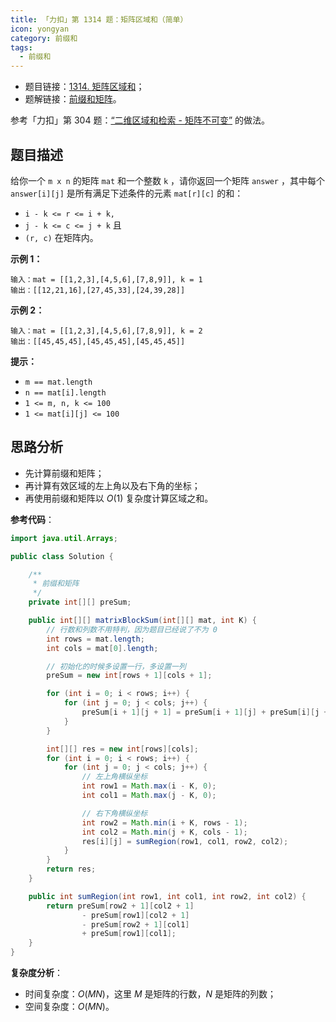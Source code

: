 ```yaml
---
title: 「力扣」第 1314 题：矩阵区域和（简单）
icon: yongyan
category: 前缀和
tags:
  - 前缀和
---
```


- 题目链接：[1314. 矩阵区域和](https://leetcode-cn.com/problems/matrix-block-sum/)；
- 题解链接：[前缀和矩阵](https://leetcode-cn.com/problems/matrix-block-sum/solution/qian-zhui-he-ju-zhen-by-liweiwei1419/)。

参考「力扣」第 304 题：[“二维区域和检索 - 矩阵不可变”](https://leetcode-cn.com/problems/range-sum-query-2d-immutable/) 的做法。

## 题目描述

给你一个 `m x n` 的矩阵 `mat` 和一个整数 `k` ，请你返回一个矩阵 `answer` ，其中每个 `answer[i][j]` 是所有满足下述条件的元素 `mat[r][c]` 的和：

- `i - k <= r <= i + k,`
- `j - k <= c <= j + k` 且
- `(r, c)` 在矩阵内。

**示例 1：**

```
输入：mat = [[1,2,3],[4,5,6],[7,8,9]], k = 1
输出：[[12,21,16],[27,45,33],[24,39,28]]
```

**示例 2：**

```
输入：mat = [[1,2,3],[4,5,6],[7,8,9]], k = 2
输出：[[45,45,45],[45,45,45],[45,45,45]]
```

**提示：**

- `m == mat.length`
- `n == mat[i].length`
- `1 <= m, n, k <= 100`
- `1 <= mat[i][j] <= 100`

## 思路分析

- 先计算前缀和矩阵；
- 再计算有效区域的左上角以及右下角的坐标；
- 再使用前缀和矩阵以 $O(1)$ 复杂度计算区域之和。

**参考代码**：

```Java []
import java.util.Arrays;

public class Solution {

    /**
     * 前缀和矩阵
     */
    private int[][] preSum;

    public int[][] matrixBlockSum(int[][] mat, int K) {
        // 行数和列数不用特判，因为题目已经说了不为 0
        int rows = mat.length;
        int cols = mat[0].length;

        // 初始化的时候多设置一行，多设置一列
        preSum = new int[rows + 1][cols + 1];

        for (int i = 0; i < rows; i++) {
            for (int j = 0; j < cols; j++) {
                preSum[i + 1][j + 1] = preSum[i + 1][j] + preSum[i][j + 1] - preSum[i][j] + mat[i][j];
            }
        }

        int[][] res = new int[rows][cols];
        for (int i = 0; i < rows; i++) {
            for (int j = 0; j < cols; j++) {
                // 左上角横纵坐标
                int row1 = Math.max(i - K, 0);
                int col1 = Math.max(j - K, 0);

                // 右下角横纵坐标
                int row2 = Math.min(i + K, rows - 1);
                int col2 = Math.min(j + K, cols - 1);
                res[i][j] = sumRegion(row1, col1, row2, col2);
            }
        }
        return res;
    }

    public int sumRegion(int row1, int col1, int row2, int col2) {
        return preSum[row2 + 1][col2 + 1]
                - preSum[row1][col2 + 1]
                - preSum[row2 + 1][col1]
                + preSum[row1][col1];
    }
}
```

**复杂度分析**：

- 时间复杂度：$O(MN)$，这里 $M$ 是矩阵的行数，$N$ 是矩阵的列数；
- 空间复杂度：$O(MN)$。
